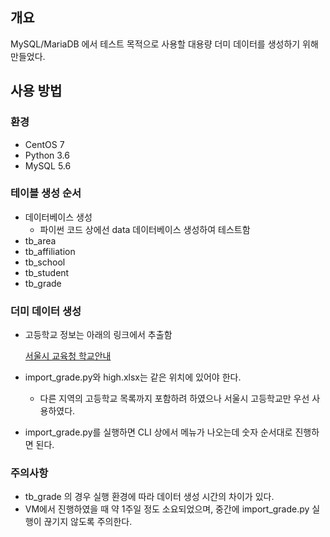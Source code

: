 ## 개요

MySQL/MariaDB 에서 테스트 목적으로 사용할 대용량 더미 데이터를 생성하기 위해 만들었다.

## 사용 방법

### 환경
- CentOS 7
- Python 3.6
- MySQL 5.6

### 테이블 생성 순서

- 데이터베이스 생성
    - 파이썬 코드 상에선 data 데이터베이스 생성하여 테스트함 
- tb_area
- tb_affiliation
- tb_school
- tb_student
- tb_grade

### 더미 데이터 생성

- 고등학교 정보는 아래의 링크에서 추출함

    <a href="https://www.sen.go.kr/web/services/bbs/bbsList.action?bbsBean.bbsCd=115">서울시 교육청 학교안내</a>

- import_grade.py와 high.xlsx는 같은 위치에 있어야 한다.
    - 다른 지역의 고등학교 목록까지 포함하려 하였으나 서울시 고등학교만 우선 사용하였다.
- import_grade.py를 실행하면 CLI 상에서 메뉴가 나오는데 숫자 순서대로 진행하면 된다.

### 주의사항

- tb_grade 의 경우 실행 환경에 따라 데이터 생성 시간의 차이가 있다.
- VM에서 진행하였을 때 약 1주일 정도 소요되었으며, 중간에 import_grade.py 실행이 끊기지 않도록 주의한다.
